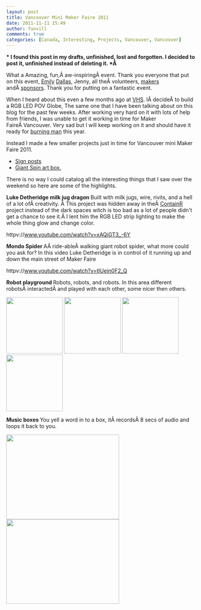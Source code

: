 ```yaml
---
layout: post
title: Vancouver Mini Maker Faire 2011
date: 2011-11-11 15:49
author: funvill
comments: true
categories: [Canada, Interesting, Projects, Vancouver, Vancouver]
---
```

<strong>* I found this post in my drafts, unfinished, lost and forgotten. I decided to post it, unfinished instead of deleting it. *Â </strong>

What a Amazing, fun,Â aw-inspiringÂ event. Thank you everyone that put on this event, <a href="http://bluemollusc.com/">Emily</a> <a href="http://www.bigsight.org/dallas_luther">Dallas</a>, Jenny, all theÂ volunteers, <a href="http://makerfaire.ca/makers/">makers</a> andÂ <a href="http://makerfaire.ca/sponsorship/">sponsors</a>. Thank you for putting on a fantastic event.

When I heard about this even a few months ago at <a href="http://vancouver.hackspace.ca">VHS</a>. IÂ decideÂ to build a RGB LED POV Globe, The same one that I have been talking about on this blog for the past few weeks. After working very hard on it with lots of help from friends, I was unable to get it working in time for Maker FaireÂ Vancouver. Very sad but I will keep working on it and should have it ready for <a href="http://www.burningman.com/">burning man</a> this year.

Instead I made a few smaller projects just in time for Vancouver mini Maker Faire 2011.
<ul>
	<li><a href="http://www.abluestar.com/blog/maker-faire-sign-posts/">Sign posts</a></li>
	<li><a href="http://www.abluestar.com/blog/spin-art-vancouver-mini-maker-faire-2011/">Giant Spin art box. </a></li>
</ul>
There is no way I could catalog all the interesting things that I saw over the weekend so here are some of the highlights.

<strong>Luke Detheridge milk jug dragon
</strong>Built with milk jugs, wire, rivits, and a hell of a lot ofÂ creativity. Â This project was hidden away in theÂ <a href="http://www.containr.com/">ContainR</a> project instead of the dark spaces witch is too bad as a lot of people didn't get a chance to see it.Â I lent him the RGB LED strip lighting to make the whole thing glow and change color.

httpv://www.youtube.com/watch?v=xAQjGT3_-6Y

<strong>Mondo Spider
</strong>AÂ ride-ableÂ walking giant robot spider, what more could you ask for?
In this video Luke Detheridge is in control of it running up and down the main street of Maker Faire

httpv://www.youtube.com/watch?v=tIUein0F2_Q

<strong>Robot playground
</strong>Robots, robots, and robots. In this area different robotsÂ interactedÂ and played with each other, some nicer then others.

<a href="http://www.abluestar.com/blog/wp-content/uploads/2011/06/IMG_2919.jpg"><img class="alignnone size-thumbnail wp-image-1569" title="IMG_2919" src="http://www.abluestar.com/blog/wp-content/uploads/2011/06/IMG_2919-150x150.jpg" alt="" width="150" height="150" /></a> <a href="http://www.abluestar.com/blog/wp-content/uploads/2011/06/IMG_3121.jpg"><img class="alignnone size-thumbnail wp-image-1572" title="IMG_3121" src="http://www.abluestar.com/blog/wp-content/uploads/2011/06/IMG_3121-150x150.jpg" alt="" width="150" height="150" /></a> <a href="http://www.abluestar.com/blog/wp-content/uploads/2011/06/IMG_3027.jpg"><img class="alignnone size-thumbnail wp-image-1571" title="IMG_3027" src="http://www.abluestar.com/blog/wp-content/uploads/2011/06/IMG_3027-150x150.jpg" alt="" width="150" height="150" /></a> <a href="http://www.abluestar.com/blog/wp-content/uploads/2011/06/IMG_2919.jpg"><img class="alignnone size-thumbnail wp-image-1569" title="IMG_2919" src="http://www.abluestar.com/blog/wp-content/uploads/2011/06/IMG_2919-150x150.jpg" alt="" width="150" height="150" /></a>

<strong>Music boxes </strong>
You yell a word in to a box, itÂ recordsÂ 8 secs of audio and loops it back to you.

<a href="http://www.abluestar.com/blog/wp-content/uploads/2011/06/IMG_2927.jpg"><img class="alignnone size-medium wp-image-1567" title="IMG_2927" src="http://www.abluestar.com/blog/wp-content/uploads/2011/06/IMG_2927-300x225.jpg" alt="" width="300" height="225" /></a> <a href="http://www.abluestar.com/blog/wp-content/uploads/2011/06/IMG_2926.jpg"><img class="alignnone size-medium wp-image-1568" title="IMG_2926" src="http://www.abluestar.com/blog/wp-content/uploads/2011/06/IMG_2926-300x225.jpg" alt="" width="300" height="225" /></a>

&nbsp;
